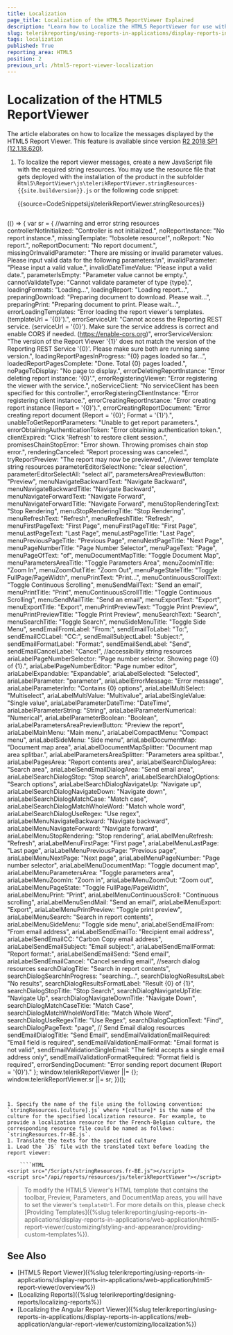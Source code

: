 ```yaml
---
title: Localization
page_title: Localization of the HTML5 ReportViewer Explained
description: "Learn how to Localize the HTML5 ReportViewer for use with multiple languages in Telerik Reporting."
slug: telerikreporting/using-reports-in-applications/display-reports-in-applications/web-application/html5-report-viewer/customizing/localization
tags: localization
published: True
reporting_area: HTML5
position: 2
previous_url: /html5-report-viewer-localization
---
```


# Localization of the HTML5 ReportViewer

The article elaborates on how to localize the messages displayed by the HTML5 Report Viewer. This feature is available since version [R2 2018 SP1 (12.1.18.620)](https://www.telerik.com/support/whats-new/reporting/release-history/progress-telerik-reporting-r2-2018-sp1-12-1-18-620).

1. To localize the report viewer messages, create a new JavaScript file with the required string resources. You may use the resource file that gets deployed with the installation of the product in the subfolder `Html5\ReportViewer\js\telerikReportViewer.stringResources-{{site.buildversion}}.js` or the following code snippet:

	{{source=CodeSnippets\js\telerikReportViewer.stringResources}}

	````JavaScript
(() => {
  var sr = {
    //warning and error string resources
    controllerNotInitialized: "Controller is not initialized.",
    noReportInstance: "No report instance.",
    missingTemplate: "!obsolete resource!",
    noReport: "No report.",
    noReportDocument: "No report document.",
    missingOrInvalidParameter: "There are missing or invalid parameter values. Please input valid data for the following parameters:\n",
    invalidParameter: "Please input a valid value.",
    invalidDateTimeValue: "Please input a valid date.",
    parameterIsEmpty: "Parameter value cannot be empty.",
    cannotValidateType: "Cannot validate parameter of type {type}.",
    loadingFormats: "Loading...",
    loadingReport: "Loading report...",
    preparingDownload: "Preparing document to download. Please wait...",
    preparingPrint: "Preparing document to print. Please wait...",
    errorLoadingTemplates: "Error loading the report viewer's templates. (templateUrl = '{0}').",
    errorServiceUrl: "Cannot access the Reporting REST service. (serviceUrl = '{0}'). Make sure the service address is correct and enable CORS if needed. (https://enable-cors.org)",
    errorServiceVersion: "The version of the Report Viewer '{1}' does not match the version of the Reporting REST Service '{0}'. Please make sure both are running same version.",
    loadingReportPagesInProgress: "{0} pages loaded so far...",
    loadedReportPagesComplete: "Done. Total {0} pages loaded.",
    noPageToDisplay: "No page to display.",
    errorDeletingReportInstance: "Error deleting report instance: '{0}'.",
    errorRegisteringViewer: "Error registering the viewer with the service.",
    noServiceClient: "No serviceClient has been specified for this controller.",
    errorRegisteringClientInstance: "Error registering client instance.",
    errorCreatingReportInstance: "Error creating report instance (Report = '{0}').",
    errorCreatingReportDocument: "Error creating report document (Report = '{0}'; Format = '{1}').",
    unableToGetReportParameters: "Unable to get report parameters.",
    errorObtainingAuthenticationToken: "Error obtaining authentication token.",
    clientExpired: "Click 'Refresh' to restore client session.",
    promisesChainStopError: "Error shown. Throwing promises chain stop error.",
    renderingCanceled: "Report processing was canceled.",
    tryReportPreview: "The report may now be previewed.",
    //viewer template string resources
    parameterEditorSelectNone: "clear selection",
    parameterEditorSelectAll: "select all",
    parametersAreaPreviewButton: "Preview",
    menuNavigateBackwardText: "Navigate Backward",
    menuNavigateBackwardTitle: "Navigate Backward",
    menuNavigateForwardText: "Navigate Forward",
    menuNavigateForwardTitle: "Navigate Forward",
    menuStopRenderingText: "Stop Rendering",
    menuStopRenderingTitle: "Stop Rendering",
    menuRefreshText: "Refresh",
    menuRefreshTitle: "Refresh",
    menuFirstPageText: "First Page",
    menuFirstPageTitle: "First Page",
    menuLastPageText: "Last Page",
    menuLastPageTitle: "Last Page",
    menuPreviousPageTitle: "Previous Page",
    menuNextPageTitle: "Next Page",
    menuPageNumberTitle: "Page Number Selector",
	menuPageText: "Page",
    menuPageOfText: "of",
    menuDocumentMapTitle: "Toggle Document Map",
    menuParametersAreaTitle: "Toggle Parameters Area",
    menuZoomInTitle: "Zoom In",
    menuZoomOutTitle: "Zoom Out",
    menuPageStateTitle: "Toggle FullPage/PageWidth",
    menuPrintText: "Print...",
    menuContinuousScrollText: "Toggle Continuous Scrolling",
    menuSendMailText: "Send an email",
    menuPrintTitle: "Print",
    menuContinuousScrollTitle: "Toggle Continuous Scrolling",
    menuSendMailTitle: "Send an email",
    menuExportText: "Export",
    menuExportTitle: "Export",
    menuPrintPreviewText: "Toggle Print Preview",
    menuPrintPreviewTitle: "Toggle Print Preview",
    menuSearchText: "Search",
    menuSearchTitle: "Toggle Search",
    menuSideMenuTitle: "Toggle Side Menu",
    sendEmailFromLabel: "From:",
    sendEmailToLabel: "To:",
    sendEmailCCLabel: "CC:",
    sendEmailSubjectLabel: "Subject:",
    sendEmailFormatLabel: "Format:",
    sendEmailSendLabel: "Send",
    sendEmailCancelLabel: "Cancel",
    //accessibility string resources
    ariaLabelPageNumberSelector: "Page number selector. Showing page {0} of {1}.",
    ariaLabelPageNumberEditor: "Page number editor",
    ariaLabelExpandable: "Expandable",
    ariaLabelSelected: "Selected",
    ariaLabelParameter: "parameter",
    ariaLabelErrorMessage: "Error message",
    ariaLabelParameterInfo: "Contains {0} options",
    ariaLabelMultiSelect: "Multiselect",
    ariaLabelMultiValue: "Multivalue",
    ariaLabelSingleValue: "Single value",
    ariaLabelParameterDateTime: "DateTime",
    ariaLabelParameterString: "String",
    ariaLabelParameterNumerical: "Numerical",
    ariaLabelParameterBoolean: "Boolean",
    ariaLabelParametersAreaPreviewButton: "Preview the report",
    ariaLabelMainMenu: "Main menu",
    ariaLabelCompactMenu: "Compact menu",
    ariaLabelSideMenu: "Side menu",
    ariaLabelDocumentMap: "Document map area",
    ariaLabelDocumentMapSplitter: "Document map area splitbar.",
    ariaLabelParametersAreaSplitter: "Parameters area splitbar.",
    ariaLabelPagesArea: "Report contents area",
    ariaLabelSearchDialogArea: "Search area",
    ariaLabelSendEmailDialogArea: "Send email area",
    ariaLabelSearchDialogStop: "Stop search",
    ariaLabelSearchDialogOptions: "Search options",
    ariaLabelSearchDialogNavigateUp: "Navigate up",
    ariaLabelSearchDialogNavigateDown: "Navigate down",
    ariaLabelSearchDialogMatchCase: "Match case",
    ariaLabelSearchDialogMatchWholeWord: "Match whole word",
    ariaLabelSearchDialogUseRegex: "Use regex",
    ariaLabelMenuNavigateBackward: "Navigate backward",
    ariaLabelMenuNavigateForward: "Navigate forward",
    ariaLabelMenuStopRendering: "Stop rendering",
    ariaLabelMenuRefresh: "Refresh",
    ariaLabelMenuFirstPage: "First page",
    ariaLabelMenuLastPage: "Last page",
    ariaLabelMenuPreviousPage: "Previous page",
    ariaLabelMenuNextPage: "Next page",
    ariaLabelMenuPageNumber: "Page number selector",
    ariaLabelMenuDocumentMap: "Toggle document map",
    ariaLabelMenuParametersArea: "Toggle parameters area",
    ariaLabelMenuZoomIn: "Zoom in",
    ariaLabelMenuZoomOut: "Zoom out",
    ariaLabelMenuPageState: "Toggle FullPage/PageWidth",
    ariaLabelMenuPrint: "Print",
    ariaLabelMenuContinuousScroll: "Continuous scrolling",
    ariaLabelMenuSendMail: "Send an email",
    ariaLabelMenuExport: "Export",
    ariaLabelMenuPrintPreview: "Toggle print preview",
    ariaLabelMenuSearch: "Search in report contents",
    ariaLabelMenuSideMenu: "Toggle side menu",
    ariaLabelSendEmailFrom: "From email address",
    ariaLabelSendEmailTo: "Recipient email address",
    ariaLabelSendEmailCC: "Carbon Copy email address",
    ariaLabelSendEmailSubject: "Email subject:",
    ariaLabelSendEmailFormat: "Report format:",
    ariaLabelSendEmailSend: "Send email",
    ariaLabelSendEmailCancel: "Cancel sending email",
    //search dialog resources
    searchDialogTitle: "Search in report contents",
    searchDialogSearchInProgress: "searching...",
    searchDialogNoResultsLabel: "No results",
    searchDialogResultsFormatLabel: "Result {0} of {1}",
    searchDialogStopTitle: "Stop Search",
    searchDialogNavigateUpTitle: "Navigate Up",
    searchDialogNavigateDownTitle: "Navigate Down",
    searchDialogMatchCaseTitle: "Match Case",
    searchDialogMatchWholeWordTitle: "Match Whole Word",
    searchDialogUseRegexTitle: "Use Regex",
    searchDialogCaptionText: "Find",
    searchDialogPageText: "page",
    // Send Email dialog resources
    sendEmailDialogTitle: "Send Email",
    sendEmailValidationEmailRequired: "Email field is required",
    sendEmailValidationEmailFormat: "Email format is not valid",
    sendEmailValidationSingleEmail: "The field accepts a single email address only",
    sendEmailValidationFormatRequired: "Format field is required",
    errorSendingDocument: "Error sending report document (Report = '{0}')."
  };
  window.telerikReportViewer ||= {};
  window.telerikReportViewer.sr ||= sr;
})();
````


1. Specify the name of the file using the following convention: `stringResources.[culture].js` where *[culture]* is the name of the culture for the specified localization resource. For example, to provide a localization resource for the French-Belgian culture, the corresponding resource file could be named as follows: `stringResources.fr-BE.js`.
1. Translate the texts for the specified culture
1. Load the `JS` file with the translated text before loading the report viewer:

	````HTML
<script src="/Scripts/stringResources.fr-BE.js"></script>
<script src="/api/reports/resources/js/telerikReportViewer"></script>
````


> To modify the HTML5 Viewer's HTML template that contains the toolbar, Preview, Parameters, and DocumentMap areas, you will have to set the viewer's `templateUrl`. For more details on this, please check [Providing Templates]({%slug telerikreporting/using-reports-in-applications/display-reports-in-applications/web-application/html5-report-viewer/customizing/styling-and-appearance/providing-custom-templates%}).

## See Also

* [HTML5 Report Viewer]({%slug telerikreporting/using-reports-in-applications/display-reports-in-applications/web-application/html5-report-viewer/overview%})
* [Localizing Reports]({%slug telerikreporting/designing-reports/localizing-reports%})
* [Localizing the Angular Report Viewer]({%slug telerikreporting/using-reports-in-applications/display-reports-in-applications/web-application/angular-report-viewer/customizing/localization%})
